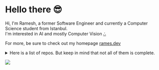 # Hello there 😎

Hi, I'm Ramesh, a former Software Engineer and currently a Computer Science student from Istanbul. <br>
I'm interested in AI and mostly Computer Vision [∴](https://rames.dev/about)

For more, be sure to check out my homepage [rames.dev](https://rames.dev/)

<details><summary>Here is a list of repos. But keep in mind that not all of them is complete.</summary><br>

#### Highlights
- [kes.im](https://github.com/ramesaliyev/kes.im) No-log url shortener works on top of Cloudflares' Workers.
- [trigonoparty](https://github.com/ramesaliyev/trigonoparty) Simple Trigonometry Visualisation with Pure JavaScript.

#### Little Pet Projects
- [facty](https://github.com/ramesaliyev/facty) Integer Factorization Approaches with JavaScript.
- [kilp](https://github.com/ramesaliyev/kilp) Util for Mac to kill process listening on port.
- [glone](https://github.com/ramesaliyev/glone) Simple utility to run post-clone jobs after git clone.
  
#### Experiments
- [mom](https://github.com/ramesaliyev/mom) Proof of concept for Message-Oriented-Middleware based architecture.
- [numerica](https://github.com/ramesaliyev/numerica) Numerical analysis methods implemented in Python.
- [visual noises](https://github.com/ramesaliyev/visual-noises) Noise Algorithms Visualised in 1D and 2D with pure JavaScript.

#### Wikis
- [dev stack](https://github.com/ramesaliyev/dev-stack) Personal Development Stack.
- [definitions](https://github.com/ramesaliyev/definitions) Some definitions that I'm having trouble to remember.
- [links](https://github.com/ramesaliyev/links) Great links to remember.
  
#### YTU (University, Computer Science, Undergraduate)
- [8086 assembly](https://github.com/ramesaliyev/8086-assembly) Exercises for Assembly lecture.
- [8086 simulations](https://github.com/ramesaliyev/8086-simulations) Exercises for 8086 Microprocessor lecture.
- [logic circuits](https://github.com/ramesaliyev/logic-circuits) Exercises for Logic Circuits lecture.
- [image processing 101](https://github.com/ramesaliyev/image-processing-101) Exercises of Digital Image Processing lecture.
- [signal processing 101](https://github.com/ramesaliyev/signal-processing-101) Exercises of Digital Signal Processing lecture.
- [data processing 101](data-processing-101) Term project of Big Data Processing and Analytics lecture.
- [discrete math](https://github.com/ramesaliyev/discrete-math) Homeworks and Project for Discrete Mathematics lecture.
- [software engineering project](https://github.com/ramesaliyev/softeng-library-automation) Simple project for Software Engineering lecture.
  
#### Uncompleted Pet Projects  
- [agnostic](https://github.com/ramesaliyev/agnostic) Walkthrough for creating provider agnostic scalable server environment from scratch.
- [famine](https://github.com/ramesaliyev/famine) Early POC for 2D RTS Kinda Game Rendering in Browser.
- [aloy](https://github.com/ramesaliyev/aloy) My own NodeJS utilities / recipes / sandboxing collection library.
- [foqus](https://github.com/ramesaliyev/foqus) Site blocker proxy to help you focus.

#### Hellos  
- [hello haskel](https://github.com/ramesaliyev/hello-haskell) Notes and examples of Haskell.
- [hello erlang](https://github.com/ramesaliyev/hello-erlang) Notes and examples of Erlang.
- [hello c](https://github.com/ramesaliyev/hello-c) Exercises for various lectures done with C language.
- [hello python](https://github.com/ramesaliyev/hello-python) Notes and examples of Python.
- [hello java](https://github.com/ramesaliyev/hello-java) Notes and examples of Java.
- [hello golang](https://github.com/ramesaliyev/hello-golang) Notes and examples of Go language.
- [hello sql](https://github.com/ramesaliyev/hello-sql) Notes and examples of SQL.
- [hello react redux](https://github.com/ramesaliyev/hello-react-redux) Gentle meeting with React/Redux environment.
- [hello godot](https://github.com/ramesaliyev/hello-godot) Exercises with Godot game engine.
  
#### Oldies / Deprecateds
- [bedelliaskerlikciktimi.com](https://github.com/ramesaliyev/bedelliaskerlikciktimi.com) Information hub for paid military service news. 
- [easy web worker](https://github.com/ramesaliyev/EasyWebWorker) Library for Easy Communication Protocol for Web Workers.
- [vapora](https://github.com/ramesaliyev/VapoRA) Improved version of ghost theme for turkish language.
- [gerzek](https://github.com/ramesaliyev/gerzek) Talented bot for slack.

#### Challenges
- [project euler](https://github.com/ramesaliyev/project-euler-solutions) My solutions of project-euler problems.
- [mars rovers code challenge](https://github.com/ramesaliyev/mars-rovers-code-challenge) My solution for mars rovers code challange.
- [mountains](https://github.com/ramesaliyev/mountains) Simple web blog demonstration where you can earn badges.

#### Personal
- [rames.dev](https://github.com/ramesaliyev/rames.dev) Personal web site.
- [github readme](https://github.com/ramesaliyev/ramesaliyev) This readme.
- [cv](https://github.com/ramesaliyev/cv) My resume.
- [npx card](https://github.com/ramesaliyev/npx-card) for `npx ramesaliyev` and `npx rames`
- [ramesaliyev.github.io](https://github.com/ramesaliyev/ramesaliyev.github.io) Currently a placeholder for Github Pages.

#### Misc
- [Webassembly Square Benchmark](https://github.com/ramesaliyev/webassembly-square-benchmark) Square benchmark with WebAssembly.
- [ej react workshop](https://github.com/ramesaliyev/ej-react-workshop) React workshop with Redux, Webpack and others.
- [ecma.co](https://github.com/ramesaliyev/ecma.co) Website for the company I co-found in past.
#### Archive  
- [babel-plugin-dynamic-import-to-require](https://github.com/ramesaliyev/babel-plugin-dynamic-import-to-require) Babel plugin to transpile `import()` to `require()`.
  
#### Forks
- [pishro-nik solutions](https://github.com/ramesaliyev/solutions_to_probability_statistics) A Complete Solutions Guide to Pishro-Nik's book.
- [default-backend](https://github.com/ramesaliyev/default-backend) A default backend (404 page) for nginx-ingress in Kubernetes.

</details>

![](https://komarev.com/ghpvc/?username=ramesaliyev&label=%23&color=gray)
